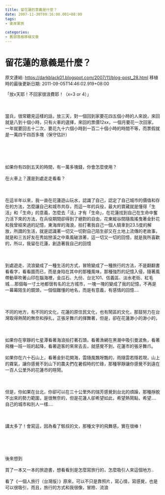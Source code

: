```yaml
---
title: 留花蓮的意義是什麼？
date: 2007-11-30T09:16:00.001+08:00
tags: 
- 東岸軍旅

categories:
- 舊部落格移植文章
---
```


# 留花蓮的意義是什麼？

原文連結: https://darkblack01.blogspot.com/2007/11/blog-post_28.html
移植時的最後更新日期: 2011-09-05T14:46:02.919+08:00

「放x天耶！不回家很浪費耶！（x=3 or 4）」<br /><br /><br /><br />當兵，很常聽見這樣的話，放三天，對一個回到家要花四五個小時的人來說，來回就是八到十個小時，只有火車的選擇，來回的票價12xx，一個月要花一次回家，一年就要回去十二次，要花九十六個小時到一百二十個小時的時間不等，而票假就是一萬四千四百多塊（保守估計）<br /><br /><a name='more'></a><br /><br /><br /><br />如果你有四到五天的時間，有一萬多塊錢，你會怎麼使用？<br /><br />在火車上？還是到處走走看看？<br /><br /><br /><br />在這半年以來，我一直在花蓮遊山玩水，認識了自己，認定了自己城市的價值和存在的方法，怎麼讓自己和城市共存，而這一年的兵役，最大的寶藏就是懂得「生活」和「生命」的意義，怎麼去「活」才有「生命」，在花蓮找到自己在生命中奮力活下來的方法，在兵役期間卻得到了絕對的自由，花東縱谷間隨風搖曳著金針花和我曾經來過的記憶，東海岸的海浪，拍打著我自己一個人騎車到23.5度的解放，所謂的生活，就是認識著一切又一切對自己陌生卻又在土地上流傳的老故事，就是和三五好友在秀姑巒溪之中乘風破浪著，這一切又一切的回憶，就是我所喜歡的，所以，我留在花蓮，創造著我自己的回憶<br /><br /><br /><br />到處遊走、流浪變成了一種生活的方式，冒險變成了一種旅行的方法，不是翻翻書看看字，看看圖而已，而是身陷在其中的那種風味，那種強烈的記憶入侵，隨著風帶動草吹著山印在腦海裡，金瓜石、九份、台北101、信義區、淡水老街、紅毛城....那個每一寸土地都很有名的北方城市，一塊一塊的變成了我的記憶，不再是一幕幕陌生的鏡頭，一個個難懂的地名，而是有意義，有感情的回憶....<br /><br /><br /><br />不同的地方，有不同的文化，花蓮的原住民文化，也有鬧區的文化，那鼓努力在台灣取得熱鬧的無奈和掙扎，正張牙舞爪的揮舞著，但是，卻在花蓮渺小的渺小的，<br /><br /><br /><br />如果你在寧靜的七星潭看著海浪拍打著石頭，看著漁網在黑潮中吸引曼波魚，看著飛機一班一班的起降，看著遊客的來來去去，就感覺不到，花蓮市的張牙舞爪。<br /><br />如果你在六十石山上，看著金針花開海，雲隨風飄呀飄的，雨隨雲若隱若現，山上的霧氣，讓你感覺不到山下的農夫們在暑假時的忙碌，那種寧靜讓你感覺不到遠在一百人公里外的花蓮市的暄鬧。<br /><br /><br /><br />但是，你如果在台北，你卻可以在三十公里外的瑞芳感覺到台北的煩躁，那種掙脫不出來的勢力範圍，是很無奈的，但是花蓮人卻希望如此，希望熱鬧點，希望....自己的城市和別人一樣....<br /><br /><br /><br />講太多了！會寫這，因為看了駭叔的文，那種文字的飛舞感，實在很棒！<br /><br /><br /><br /><br /><br />後來想到<br /><br />買了一本又一本的旅遊書，想看看別是怎麼寫旅行的，怎麼吸引人來這個地方..<br /><br />看了《一個人旅行（台灣版）》原來，可以不只是靠照片，寫心情，寫感覺，也是可以很吸引，而且，旅行的方式和我很像，冒險、流浪
